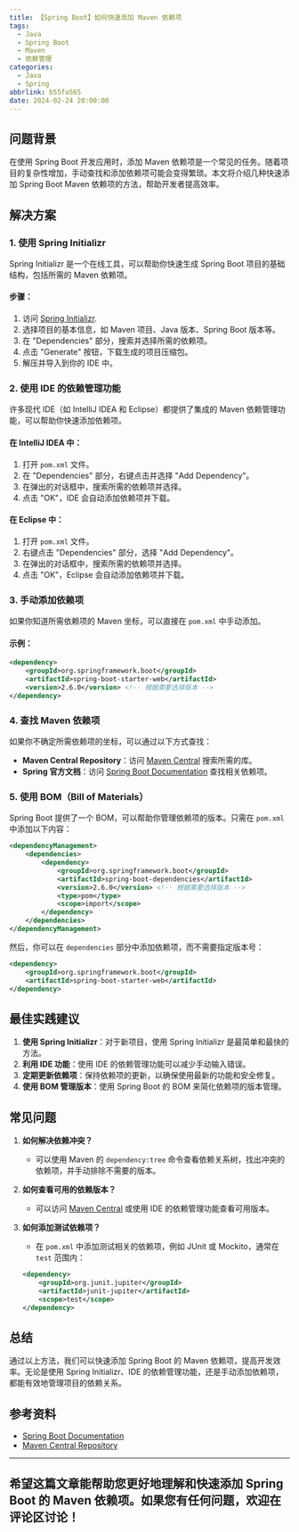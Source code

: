 ```yaml
---
title: 【Spring Boot】如何快速添加 Maven 依赖项
tags:
  - Java
  - Spring Boot
  - Maven
  - 依赖管理
categories:
  - Java
  - Spring
abbrlink: b55fa565
date: 2024-02-24 20:00:00
---
```


## 问题背景

在使用 Spring Boot 开发应用时，添加 Maven 依赖项是一个常见的任务。随着项目的复杂性增加，手动查找和添加依赖项可能会变得繁琐。本文将介绍几种快速添加 Spring Boot Maven 依赖项的方法，帮助开发者提高效率。

## 解决方案

### 1. 使用 Spring Initializr

Spring Initializr 是一个在线工具，可以帮助你快速生成 Spring Boot 项目的基础结构，包括所需的 Maven 依赖项。

#### 步骤：

1. 访问 [Spring Initializr](https://start.spring.io/).
2. 选择项目的基本信息，如 Maven 项目、Java 版本、Spring Boot 版本等。
3. 在 "Dependencies" 部分，搜索并选择所需的依赖项。
4. 点击 "Generate" 按钮，下载生成的项目压缩包。
5. 解压并导入到你的 IDE 中。

### 2. 使用 IDE 的依赖管理功能

许多现代 IDE（如 IntelliJ IDEA 和 Eclipse）都提供了集成的 Maven 依赖管理功能，可以帮助你快速添加依赖项。

#### 在 IntelliJ IDEA 中：

1. 打开 `pom.xml` 文件。
2. 在 "Dependencies" 部分，右键点击并选择 "Add Dependency"。
3. 在弹出的对话框中，搜索所需的依赖项并选择。
4. 点击 "OK"，IDE 会自动添加依赖项并下载。

#### 在 Eclipse 中：

1. 打开 `pom.xml` 文件。
2. 右键点击 "Dependencies" 部分，选择 "Add Dependency"。
3. 在弹出的对话框中，搜索所需的依赖项并选择。
4. 点击 "OK"，Eclipse 会自动添加依赖项并下载。

### 3. 手动添加依赖项

如果你知道所需依赖项的 Maven 坐标，可以直接在 `pom.xml` 中手动添加。

#### 示例：

```xml
<dependency>
    <groupId>org.springframework.boot</groupId>
    <artifactId>spring-boot-starter-web</artifactId>
    <version>2.6.0</version> <!-- 根据需要选择版本 -->
</dependency>
```

### 4. 查找 Maven 依赖项

如果你不确定所需依赖项的坐标，可以通过以下方式查找：

- **Maven Central Repository**：访问 [Maven Central](https://search.maven.org/) 搜索所需的库。
- **Spring 官方文档**：访问 [Spring Boot Documentation](https://docs.spring.io/spring-boot/docs/current/reference/htmlsingle/) 查找相关依赖项。

### 5. 使用 BOM（Bill of Materials）

Spring Boot 提供了一个 BOM，可以帮助你管理依赖项的版本。只需在 `pom.xml` 中添加以下内容：

```xml
<dependencyManagement>
    <dependencies>
        <dependency>
            <groupId>org.springframework.boot</groupId>
            <artifactId>spring-boot-dependencies</artifactId>
            <version>2.6.0</version> <!-- 根据需要选择版本 -->
            <type>pom</type>
            <scope>import</scope>
        </dependency>
    </dependencies>
</dependencyManagement>
```

然后，你可以在 `dependencies` 部分中添加依赖项，而不需要指定版本号：

```xml
<dependency>
    <groupId>org.springframework.boot</groupId>
    <artifactId>spring-boot-starter-web</artifactId>
</dependency>
```

## 最佳实践建议

1. **使用 Spring Initializr**：对于新项目，使用 Spring Initializr 是最简单和最快的方法。
2. **利用 IDE 功能**：使用 IDE 的依赖管理功能可以减少手动输入错误。
3. **定期更新依赖项**：保持依赖项的更新，以确保使用最新的功能和安全修复。
4. **使用 BOM 管理版本**：使用 Spring Boot 的 BOM 来简化依赖项的版本管理。

## 常见问题

1. **如何解决依赖冲突？**
   - 可以使用 Maven 的 `dependency:tree` 命令查看依赖关系树，找出冲突的依赖项，并手动排除不需要的版本。

2. **如何查看可用的依赖版本？**
   - 可以访问 [Maven Central](https://search.maven.org/) 或使用 IDE 的依赖管理功能查看可用版本。

3. **如何添加测试依赖项？**
   - 在 `pom.xml` 中添加测试相关的依赖项，例如 JUnit 或 Mockito，通常在 `test` 范围内：

   ```xml
   <dependency>
       <groupId>org.junit.jupiter</groupId>
       <artifactId>junit-jupiter</artifactId>
       <scope>test</scope>
   </dependency>
   ```

## 总结

通过以上方法，我们可以快速添加 Spring Boot 的 Maven 依赖项，提高开发效率。无论是使用 Spring Initializr、IDE 的依赖管理功能，还是手动添加依赖项，都能有效地管理项目的依赖关系。

## 参考资料

- [Spring Boot Documentation](https://docs.spring.io/spring-boot/docs/current/reference/htmlsingle/)
- [Maven Central Repository](https://search.maven.org/)

---

希望这篇文章能帮助您更好地理解和快速添加 Spring Boot 的 Maven 依赖项。如果您有任何问题，欢迎在评论区讨论！
--- 
 